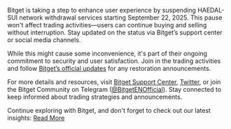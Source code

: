 Bitget is taking a step to enhance user experience by suspending HAEDAL-SUI network withdrawal services starting September 22, 2025. This pause won't affect trading activities—users can continue buying and selling without interruption. Stay updated on the status via Bitget’s support center or social media channels.

While this might cause some inconvenience, it's part of their ongoing commitment to security and user satisfaction. Join in the trading activities and follow [Bitget’s official updates](https://www.bitget.com/support/articles/12560603838266) for any restoration announcements.

For more details and resources, visit [Bitget Support Center](https://www.bitget.com/support), [Twitter](https://twitter.com/bitgetglobal), or join the Bitget Community on Telegram ([@BitgetENOfficial](https://t.me/BitgetENOfficial)). Stay connected to keep informed about trading strategies and announcements.

Continue exploring with Bitget, and don't forget to check out our latest insights: [Read More](https://chain-base.xyz/bitget-suspends-haedal-sui-network-withdrawals-to-enhance-trading-experience)